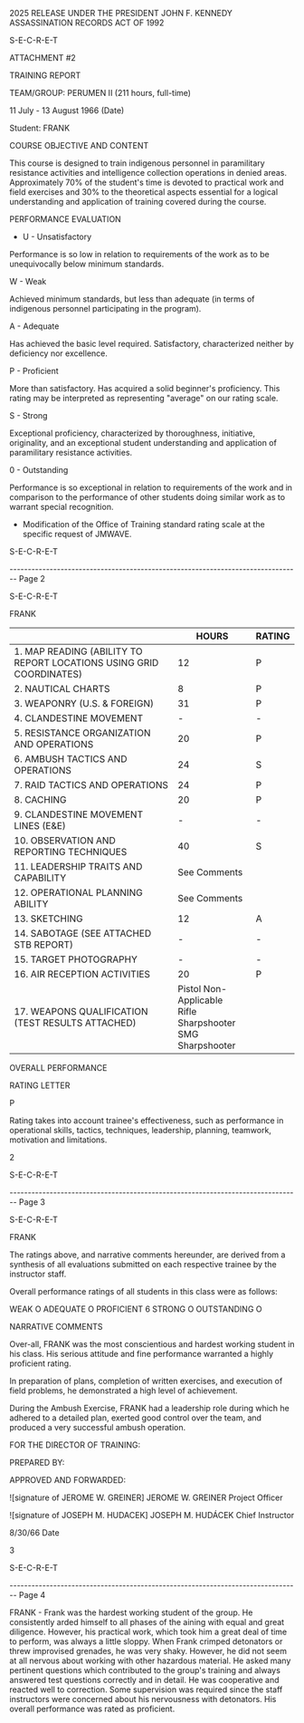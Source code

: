 2025 RELEASE UNDER THE PRESIDENT JOHN F. KENNEDY ASSASSINATION RECORDS ACT OF 1992

S-E-C-R-E-T

ATTACHMENT #2

TRAINING REPORT

TEAM/GROUP: PERUMEN II
(211 hours, full-time)

11 July - 13 August 1966
(Date)

Student: FRANK

COURSE OBJECTIVE AND CONTENT

This course is designed to train indigenous personnel in paramilitary resistance activities and intelligence collection operations in denied areas. Approximately 70% of the student's time is devoted to practical work and field exercises and 30% to the theoretical aspects essential for a logical understanding and application of training covered during the course.

PERFORMANCE EVALUATION

* U - Unsatisfactory

Performance is so low in relation to requirements of the work as to be unequivocally below minimum standards.

W - Weak

Achieved minimum standards, but less than adequate (in terms of indigenous personnel participating in the program).

A - Adequate

Has achieved the basic level required. Satisfactory, characterized neither by deficiency nor excellence.

P - Proficient

More than satisfactory. Has acquired a solid beginner's proficiency. This rating may be interpreted as representing "average" on our rating scale.

S - Strong

Exceptional proficiency, characterized by thoroughness, initiative, originality, and an exceptional student understanding and application of paramilitary resistance activities.

0 - Outstanding

Performance is so exceptional in relation to requirements of the work and in comparison to the performance of other students doing similar work as to warrant special recognition.

* Modification of the Office of Training standard rating scale at the specific request of JMWAVE.

S-E-C-R-E-T


-------------------------------------------------------------------------------- Page 2

S-E-C-R-E-T

FRANK

|                                                                     | HOURS                                                           | RATING |
| ------------------------------------------------------------------- | --------------------------------------------------------------- | ------ |
| 1. MAP READING (ABILITY TO REPORT LOCATIONS USING GRID COORDINATES) | 12                                                              | P      |
| 2. NAUTICAL CHARTS                                                  | 8                                                               | P      |
| 3. WEAPONRY (U.S. & FOREIGN)                                        | 31                                                              | P      |
| 4. CLANDESTINE MOVEMENT                                             | -                                                               | -      |
| 5. RESISTANCE ORGANIZATION AND OPERATIONS                           | 20                                                              | P      |
| 6. AMBUSH TACTICS AND OPERATIONS                                    | 24                                                              | S      |
| 7. RAID TACTICS AND OPERATIONS                                      | 24                                                              | P      |
| 8. CACHING                                                          | 20                                                              | P      |
| 9. CLANDESTINE MOVEMENT LINES (E&E)                                 | -                                                               | -      |
| 10. OBSERVATION AND REPORTING TECHNIQUES                            | 40                                                              | S      |
| 11. LEADERSHIP TRAITS AND CAPABILITY                                | See Comments                                                    |        |
| 12. OPERATIONAL PLANNING ABILITY                                    | See Comments                                                    |        |
| 13. SKETCHING                                                       | 12                                                              | A      |
| 14. SABOTAGE (SEE ATTACHED STB REPORT)                              | -                                                               | -      |
| 15. TARGET PHOTOGRAPHY                                              | -                                                               | -      |
| 16. AIR RECEPTION ACTIVITIES                                        | 20                                                              | P      |
| 17. WEAPONS QUALIFICATION<br>(TEST RESULTS ATTACHED)                | Pistol Non-Applicable<br>Rifle Sharpshooter<br>SMG Sharpshooter |        |

OVERALL PERFORMANCE

RATING LETTER

P

Rating takes into account trainee's effectiveness, such as performance in operational skills, tactics, techniques, leadership, planning, teamwork, motivation and limitations.

2

S-E-C-R-E-T


-------------------------------------------------------------------------------- Page 3

S-E-C-R-E-T

FRANK

The ratings above, and narrative comments hereunder, are derived from a synthesis of all evaluations submitted on each respective trainee by the instructor staff.

Overall performance ratings of all students in this class were as follows:

WEAK O ADEQUATE O PROFICIENT 6 STRONG O OUTSTANDING O

NARRATIVE COMMENTS

Over-all, FRANK was the most conscientious and hardest working student in his class. His serious attitude and fine performance warranted a highly proficient rating.

In preparation of plans, completion of written exercises, and execution of field problems, he demonstrated a high level of achievement.

During the Ambush Exercise, FRANK had a leadership role during which he adhered to a detailed plan, exerted good control over the team, and produced a very successful ambush operation.

FOR THE DIRECTOR OF TRAINING:

PREPARED BY:

APPROVED AND FORWARDED:

![signature of JEROME W. GREINER]
JEROME W. GREINER
Project Officer

![signature of JOSEPH M. HUDACEK]
JOSEPH M. HUDÁCEK
Chief Instructor

8/30/66
Date

3

S-E-C-R-E-T


-------------------------------------------------------------------------------- Page 4

FRANK - Frank was the hardest working student of the group. He consistently arded himself to all phases of the aining with equal and great diligence. However, his practical work, which took him a great deal of time to perform, was always a little sloppy. When Frank crimped detonators or threw improvised grenades, he was very shaky. However, he did not seem at all nervous about working with other hazardous material. He asked many pertinent questions which contributed to the group's training and always answered test questions correctly and in detail. He was cooperative and reacted well to correction. Some supervision was required since the staff instructors were concerned about his nervousness with detonators. His overall performance was rated as proficient.
